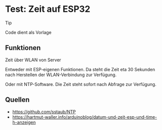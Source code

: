 # Test: Zeit auf ESP32

> [!TIP]
> Code dient als Vorlage

## Funktionen

Zeit über WLAN von Server

Entweder mit ESP-eigenen Funktionen. Da steht die Zeit eta 30 Sekunden nach Herstellen der WLAN-Verbindung zur Verfügung.

Oder mit NTP-Software. Die Zeit steht sofort nach Abfrage zur Verfügung.

## Quellen

* <https://github.com/sstaub/NTP>
* <https://hartmut-waller.info/arduinoblog/datum-und-zeit-esp-und-time-h-anzeigen>
